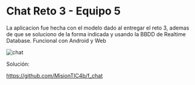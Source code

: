 # Chat Reto 3 - Equipo 5

La aplicacion fue hecha con el modelo dado al entregar el reto 3, ademas de que se soluciono de la forma indicada y usando la BBDD de Realtime Database.
Funcional con Android y Web

![chat](https://user-images.githubusercontent.com/mallonflowerz/reto3/demostracionAppreto3.gif)

Solución:

https://github.com/MisionTIC4b/f_chat

